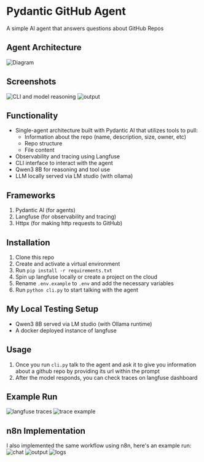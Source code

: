 # Pydantic GitHub Agent

A simple AI agent that answers questions about GitHub Repos<br>

## Agent Architecture

![Diagram](https://i.imgur.com/zQ5H5MC.png)

## Screenshots

![CLI and model reasoning](https://i.imgur.com/9cEiJ6M.png)
![output](https://i.imgur.com/a3qlkDp.png)

## Functionality

- Single-agent architecture built with Pydantic AI that utilizes tools to pull:
  - Information about the repo (name, description, size, owner, etc)
  - Repo structure
  - File content
- Observability and tracing using Langfuse
- CLI interface to interact with the agent
- Qwen3 8B for reasoning and tool use
- LLM locally served via LM studio (with ollama)

## Frameworks

1. Pydantic AI (for agents)
2. Langfuse (for observability and tracing)
3. Httpx (for making http requests to GitHub)

## Installation

1. Clone this repo
2. Create and activate a virtual environment
3. Run `pip install -r requirements.txt`
4. Spin up langfuse locally or create a project on the cloud
5. Rename `.env.example` to `.env` and add the necessary variables
6. Run `python cli.py` to start talking with the agent

## My Local Testing Setup

- Qwen3 8B served via LM studio (with Ollama runtime)
- A docker deployed instance of langfuse

## Usage

1. Once you run `cli.py` talk to the agent and ask it to give you information about a github repo by providing its url within the prompt
2. After the model responds, you can check traces on langfuse dashboard

## Example Run

![langfuse traces](https://i.imgur.com/PBaxwH5.png)
![trace example](https://i.imgur.com/abYO6sQ.png)

## n8n Implementation

I also implemented the same workflow using n8n, here's an example run:
![chat](https://i.imgur.com/iZGqMot.png)
![output](https://i.imgur.com/pYeMLpL.png)
![logs](https://i.imgur.com/OOMRegL.png)
